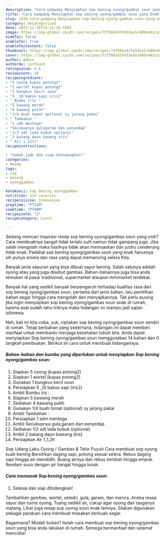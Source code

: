 ```yaml
---
description: "Cara Gampang Menyiapkan Sop bening oyong/gambas soun yang Enak"
title: "Cara Gampang Menyiapkan Sop bening oyong/gambas soun yang Enak"
slug: 1026-cara-gampang-menyiapkan-sop-bening-oyong-gambas-soun-yang-enak
category: Uncategorized
date: 2022-12-16T14:11:16.550Z
image: https://img-global.cpcdn.com/recipes/73f56b243fe53ea5/680x482cq70/sop-bening-oyonggambas-soun-foto-resep-utama.jpg
hideToc: false
enableToc: true
enableTocContent: false
thumbnail: https://img-global.cpcdn.com/recipes/73f56b243fe53ea5/680x482cq70/sop-bening-oyonggambas-soun-foto-resep-utama.jpg
cover: https://img-global.cpcdn.com/recipes/73f56b243fe53ea5/680x482cq70/sop-bening-oyonggambas-soun-foto-resep-utama.jpg
author: Admin
authorAv: notfound
ratingvalue: 4.6
reviewcount: 18
recipeingredient:
- "5 oyong kupas potong2"
- "1 wortel kupas potong2"
- "1 bungkus kecil soun"
- "5 _10 bakso sapi iris2"
- " Bumbu iris "
- "5 bawang merah"
- "4 bawang putih"
- "1/4 buah tomat optional sy jarang pakai"
- " Tambahan "
- "1 sdm mentega"
- "Secukupnya gulagaram dan penyedap"
- "1/2 sdt lada bubuk optional"
- "2 batang daun bawang iris"
- " Air 1_12lt"
recipeinstructions:

- "Sudah jadi dan siap dihidangkan!"
categories:
- Resep
tags:
- sop
- bening
- oyonggambas

katakunci: sop bening oyonggambas 
nutrition: 214 calories
recipecuisine: Indonesian
preptime: "PT12M"
cooktime: "PT40M"
recipeyield: "2"
recipecategory: Lunch

---
```





Sedang mencari inspirasi resep sop bening oyong/gambas soun yang unik? Cara membuatnya sangat tidak terlalu sulit namun tidak gampang juga. Jika salah mengolah maka hasilnya tidak akan memuaskan dan justru cenderung tidak enak. Padahal sop bening oyong/gambas soun yang enak harusnya sih punya aroma dan rasa yang dapat memancing selera Kita.





Banyak jenis sayuran yang bisa dibuat sayur bening. Salah satunya adalah oyong atau yang juga disebut gambas. Bahan-bahannya juga bisa anda temukan di pasar tradisional, supermarket ataupun minimarket terdekat.

Banyak hal yang sedikit banyak berpengaruh terhadap kualitas rasa dari sop bening oyong/gambas soun, pertama dari jenis bahan, lalu pemilihan bahan segar hingga cara mengolah dan menyajikannya. Tak perlu pusing jika ingin menyiapkan sop bening oyong/gambas soun enak di rumah, karena asal sudah tahu triknya maka hidangan ini mampu jadi sajian istimewa.






Nah, kali ini kita coba, yuk, ciptakan sop bening oyong/gambas soun sendiri di rumah. Tetap berbahan yang sederhana, hidangan ini dapat memberi manfaat untuk membantu menjaga kesehatan tubuh kita. Anda dapat menyiapkan Sop bening oyong/gambas soun menggunakan 14 bahan dan 0 langkah pembuatan. Berikut ini cara untuk membuat hidangannya.

<!--inarticleads1-->

##### Bahan-bahan dan bumbu yang diperlukan untuk menyiapkan Sop bening oyong/gambas soun:

1. Siapkan 5 oyong (kupas potong2)
1. Siapkan 1 wortel (kupas potong2)
1. Gunakan 1 bungkus kecil soun
1. Persiapkan 5 _10 bakso sapi (iris2)
1. Ambil  Bumbu iris :
1. Siapkan 5 bawang merah
1. Sediakan 4 bawang putih
1. Gunakan 1/4 buah tomat (optional) sy jarang pakai
1. Ambil  Tambahan :
1. Persiapkan 1 sdm mentega
1. Ambil Secukupnya gula,garam dan penyedap
1. Sediakan 1/2 sdt lada bubuk (optional)
1. Ambil 2 batang daun bawang (iris)
1. Persiapkan  Air 1_1,2lt


Sop Udang Labu Oyong / Gambas &amp; Telor Puyuh Cara membuat sop oyong kuah bening Bersihkan daging sapi, potong sesuai selera. Rebus daging sapi hingga air mendidih. Buang airnya dan rebus kembali hingga empuk. Rendam suun dengan air hangat hingga lunak. 

<!--inarticleads2-->

##### Cara memasak Sop bening oyong/gambas soun:


1. Selesai dan siap dihidangkan!

Tambahkan gambas, wortel, seledri, gula, garam, dan merica. Aneka resep sayur dan tumis oyong. Tuang sedikit air, cukup agar oyong dan taugenya matang. Lihat juga resep sop oyong soun enak lainnya. Silakan digunakan sebagai panduan cara membuat masakan berkuah segar. 

Bagaimana? Mudah bukan? Itulah cara membuat sop bening oyong/gambas soun yang bisa anda lakukan di rumah. Semoga bermanfaat dan selamat mencoba!
